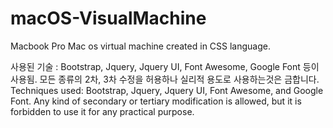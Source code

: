 # macOS-VisualMachine
Macbook Pro Mac os virtual machine created in CSS language.

사용된 기술 : Bootstrap, Jquery, Jquery UI, Font Awesome, Google Font 등이 사용됨. 모든 종류의 2차, 3차 수정을 허용하나 실리적 용도로 사용하는것은 금합니다.
Techniques used: Bootstrap, Jquery, Jquery UI, Font Awesome, and Google Font. Any kind of secondary or tertiary modification is allowed, but it is forbidden to use it for any practical purpose.
